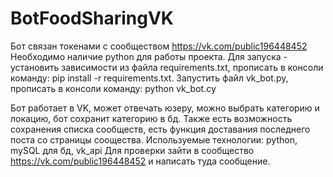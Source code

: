 # BotFoodSharingVK

Бот связан токенами с сообществом https://vk.com/public196448452
Необходимо наличие python для работы проекта.
Для запуска - установить зависимости из файла requirements.txt, прописать в консоли команду:
  pip install -r requirements.txt. 
Запустить файл vk_bot.py, прописать в консоли команду:
  python vk_bot.cy 
  
Бот работает в VK, может отвечать юзеру, можно выбрать категорию и локацию, бот сохранит категорию в бд. Также есть возможность сохранения списка сообществ, есть функция доставания последнего поста со страницы соощества.
Используемые технологии: python, mySQL для бд, vk_api
Для проверки зайти в сообщество https://vk.com/public196448452 и написать туда сообщение.
